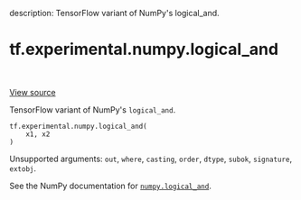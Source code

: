 description: TensorFlow variant of NumPy's logical_and.

<div itemscope itemtype="http://developers.google.com/ReferenceObject">
<meta itemprop="name" content="tf.experimental.numpy.logical_and" />
<meta itemprop="path" content="Stable" />
</div>

# tf.experimental.numpy.logical_and

<!-- Insert buttons and diff -->

<table class="tfo-notebook-buttons tfo-api nocontent" align="left">

</table>

<a target="_blank" href="/code/stable/tensorflow/python/ops/numpy_ops/np_math_ops.py">View source</a>



TensorFlow variant of NumPy's `logical_and`.

<pre class="devsite-click-to-copy prettyprint lang-py tfo-signature-link">
<code>tf.experimental.numpy.logical_and(
    x1, x2
)
</code></pre>



<!-- Placeholder for "Used in" -->

Unsupported arguments: `out`, `where`, `casting`, `order`, `dtype`, `subok`, `signature`, `extobj`.

See the NumPy documentation for [`numpy.logical_and`](https://numpy.org/doc/1.16/reference/generated/numpy.logical_and.html).